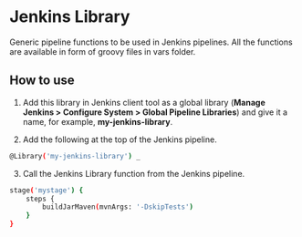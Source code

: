 # Jenkins Library

Generic pipeline functions to be used in Jenkins pipelines. All the functions are available in form of groovy files in vars folder.

## How to use
 
1. Add this library in Jenkins client tool as a global library (**Manage Jenkins > Configure System > Global Pipeline Libraries**) and give it
a name, for example, **my-jenkins-library**.

2. Add the following at the top of the Jenkins pipeline.

```bash
@Library('my-jenkins-library') _
```

3. Call the Jenkins Library function from the Jenkins pipeline.

```bash 
stage('mystage') {
    steps {
        buildJarMaven(mvnArgs: '-DskipTests')
    }
}
```
